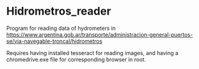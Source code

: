 # Hidrometros_reader
Program for reading data of hydrometers in https://www.argentina.gob.ar/transporte/administracion-general-puertos-se/via-navegable-troncal/hidrometros


Requires having installed tesseract for reading images, and having a chromedrive.exe file for corresponding browser in root.
